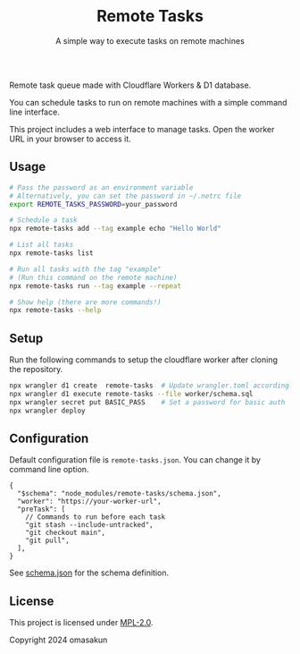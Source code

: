 <br>
<div align="center">
  <h1>Remote Tasks</h1>
  <p>A simple way to execute tasks on remote machines</p>
</div>
<br>
<br>

Remote task queue made with Cloudflare Workers & D1 database.

You can schedule tasks to run on remote machines with a simple command line interface.

This project includes a web interface to manage tasks. Open the worker URL in your browser to access it.

## Usage

```bash
# Pass the password as an environment variable
# Alternatively, you can set the password in ~/.netrc file
export REMOTE_TASKS_PASSWORD=your_password

# Schedule a task
npx remote-tasks add --tag example echo "Hello World"

# List all tasks
npx remote-tasks list

# Run all tasks with the tag "example"
# (Run this command on the remote machine)
npx remote-tasks run --tag example --repeat

# Show help (there are more commands!)
npx remote-tasks --help
```

## Setup

Run the following commands to setup the cloudflare worker after cloning the repository.

```bash
npx wrangler d1 create  remote-tasks  # Update wrangler.toml accordingly
npx wrangler d1 execute remote-tasks --file worker/schema.sql
npx wrangler secret put BASIC_PASS    # Set a password for basic auth
npx wrangler deploy
```

## Configuration

Default configuration file is `remote-tasks.json`. You can change it by command line option.

```jsonc
{
  "$schema": "node_modules/remote-tasks/schema.json",
  "worker": "https://your-worker-url",
  "preTask": [
    // Commands to run before each task
    "git stash --include-untracked",
    "git checkout main",
    "git pull",
  ],
}
```

See [schema.json](./schema.json) for the schema definition.

## License

This project is licensed under [MPL-2.0](./LICENSE).

Copyright 2024 omasakun
